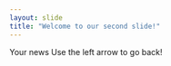 ```yaml
---
layout: slide
title: "Welcome to our second slide!"
---
```

Your news
Use the left arrow to go back!

